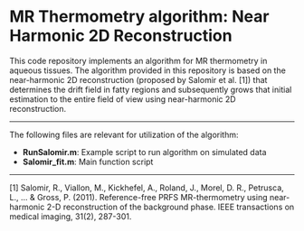 # MR Thermometry algorithm: Near Harmonic 2D Reconstruction

This code repository implements an algorithm for MR thermometry in aqueous tissues.
The algorithm provided in this repository is based on the near-harmonic 2D reconstruction (proposed by Salomir et al. [1]) that determines the drift field in fatty regions and subsequently grows that initial estimation to the entire field of view using near-harmonic 2D reconstruction.

***
The following files are relevant for utilization of the algorithm:
* __RunSalomir.m__: Example script to run algorithm on simulated data
* __Salomir_fit.m__: Main function script
***
[1] Salomir, R., Viallon, M., Kickhefel, A., Roland, J., Morel, D. R., Petrusca, L., ... & Gross, P. (2011). Reference-free PRFS MR-thermometry using near-harmonic 2-D reconstruction of the background phase. IEEE transactions on medical imaging, 31(2), 287-301.
